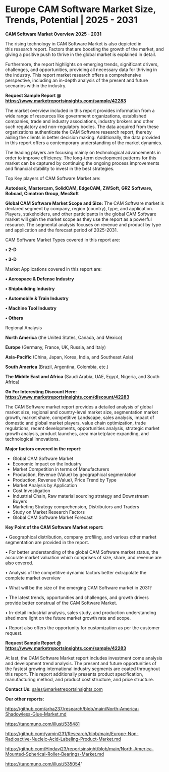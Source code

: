# Europe CAM Software Market Size, Trends, Potential | 2025 - 2031

<Strong> CAM Software Market Overview 2025 - 2031</strong>

The rising technology in CAM Software Market is also depicted in this research report. Factors that are boosting the growth of the market, and giving a positive push to thrive in the global market is explained in detail.

Furthermore, the report highlights on emerging trends, significant drivers, challenges, and opportunities, providing all necessary data for thriving in the industry. This report market research offers a comprehensive perspective, including an in-depth analysis of the present and future scenarios within the industry.

<strong>Request Sample Report @ <a href=https://www.marketreportsinsights.com/sample/42283>https://www.marketreportsinsights.com/sample/42283</a></strong>

The market overview included in this report provides information from a wide range of resources like government organizations, established companies, trade and industry associations, industry brokers and other such regulatory and non-regulatory bodies. The data acquired from these organizations authenticate the CAM Software research report, thereby aiding the clients in better decision making. Additionally, the data provided in this report offers a contemporary understanding of the market dynamics.

The leading players are focusing mainly on technological advancements in order to improve efficiency. The long-term development patterns for this market can be captured by continuing the ongoing process improvements and financial stability to invest in the best strategies.

Top Key players of CAM Software Market are:

<strong>Autodesk, Mastercam, SolidCAM, EdgeCAM, ZWSoft, GRZ Software, Bobcad, Cimatron Group, MecSoft</strong>

<strong><b>Global CAM Software Market Scope and Size:</b></strong>
The CAM Software market is declared segment by company, region (country), type, and application. Players, stakeholders, and other participants in the global CAM Software market will gain the market scope as they use the report as a powerful resource. The segmental analysis focuses on revenue and product by type and application and the forecast period of 2025-2031.

CAM Software Market Types covered in this report are:

<strong>•  2-D

•  3-D</strong>

Market Applications covered in this report are:

<strong>•  Aerospace & Defense Industry

•  Shipbuilding Industry

•  Automobile & Train Industry

•  Machine Tool Industry

•  Others</strong> 

Regional Analysis

<strong>North America</strong> (the United States, Canada, and Mexico)

<strong>Europe</strong> (Germany, France, UK, Russia, and Italy)

<strong>Asia-Pacific</strong> (China, Japan, Korea, India, and Southeast Asia)

<strong>South America</strong> (Brazil, Argentina, Colombia, etc.)

<strong>The Middle East and Africa</strong> (Saudi Arabia, UAE, Egypt, Nigeria, and South Africa)

<strong>Go For Interesting Discount Here: <a href=https://www.marketreportsinsights.com/discount/42283>https://www.marketreportsinsights.com/discount/42283</a></strong>

The CAM Software market report provides a detailed analysis of global market size, regional and country-level market size, segmentation market growth, market share, competitive Landscape, sales analysis, impact of domestic and global market players, value chain optimization, trade regulations, recent developments, opportunities analysis, strategic market growth analysis, product launches, area marketplace expanding, and technological innovations.

<strong><b>Major factors covered in the report:</b></strong>
<ul>
  <li>Global CAM Software Market </li>
  <li>Economic Impact on the Industry</li>
  <li>Market Competition in terms of Manufacturers</li>
  <li>Production, Revenue (Value) by geographical segmentation</li>
  <li>Production, Revenue (Value), Price Trend by Type</li>
  <li>Market Analysis by Application</li>
  <li>Cost Investigation</li>
  <li>Industrial Chain, Raw material sourcing strategy and Downstream Buyers</li>
  <li>Marketing Strategy comprehension, Distributors and Traders</li>
  <li>Study on Market Research Factors</li>
  <li>Global CAM Software Market Forecast</li>
</ul>

<strong><b>Key Point of the CAM Software Market report:</b></strong>

• Geographical distribution, company profiling, and various other market segmentation are provided in the report.

• For better understanding of the global CAM Software market status, the accurate market valuation which comprises of size, share, and revenue are also covered.

• Analysis of the competitive dynamic factors better extrapolate the complete market overview

• What will be the size of the emerging CAM Software market in 2031?

• The latest trends, opportunities and challenges, and growth drivers provide better construal of the CAM Software Market.

• In-detail industrial analysis, sales study, and production understanding shed more light on the future market growth rate and scope.

• Report also offers the opportunity for customization as per the customer request.

<strong>Request Sample Report @ <a href=https://www.marketreportsinsights.com/sample/42283>https://www.marketreportsinsights.com/sample/42283</a></strong>

At last, the CAM Software Market report includes investment come analysis and development trend analysis. The present and future opportunities of the fastest growing international industry segments are coated throughout this report. This report additionally presents product specification, manufacturing method, and product cost structure, and price structure.

<strong>Contact Us:</strong>
sales@marketreportsinsights.com

<strong>Our other reports:</strong>

<a href=https://github.com/arha237/research/blob/main/North-America-Shadowless-Glue-Market.md>https://github.com/arha237/research/blob/main/North-America-Shadowless-Glue-Market.md</a>

<a href=https://tanomuno.com/illust/535481>https://tanomuno.com/illust/535481</a>

<a href=https://github.com/yamini231/Research/blob/main/Europe-Non-Radioactive-Nucleic-Acid-Labeling-Product-Market.md>https://github.com/yamini231/Research/blob/main/Europe-Non-Radioactive-Nucleic-Acid-Labeling-Product-Market.md</a>

<a href=https://github.com/Hindavi23/reportsinsight/blob/main/North-America-Mounted-Spherical-Roller-Bearings-Market.md>https://github.com/Hindavi23/reportsinsight/blob/main/North-America-Mounted-Spherical-Roller-Bearings-Market.md</a>

<a href=https://tanomuno.com/illust/535054>https://tanomuno.com/illust/535054</a>"
